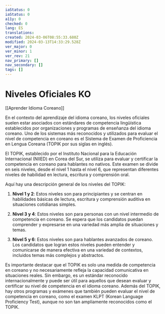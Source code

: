 ```yaml
---
iaStatus: 0
iaStatus: 0
a11y: 0
checked: 0
lang: ES
translations: 
created: 2024-03-06T08:55:33.680Z
modified: 2024-03-13T14:33:29.528Z
ver_major: 0
ver_minor: 1
ver_rev: 21
nav_primary: []
nav_secondary: []
tags: []
---
```

# Niveles Oficiales KO

[[Aprender Idioma Coreano]]

En el contexto del aprendizaje del idioma coreano, los niveles oficiales suelen estar asociados con estándares de competencia lingüística establecidos por organizaciones y programas de enseñanza del idioma coreano. Uno de los sistemas más reconocidos y utilizados para evaluar el nivel de competencia en coreano es el Sistema de Examen de Proficiencia en Lengua Coreana (TOPIK por sus siglas en inglés).

El TOPIK, establecido por el Instituto Nacional para la Educación Internacional (NIIED) en Corea del Sur, se utiliza para evaluar y certificar la competencia en coreano para hablantes no nativos. Este examen se divide en seis niveles, desde el nivel 1 hasta el nivel 6, que representan diferentes niveles de habilidad en lectura, escritura y comprensión oral.

Aquí hay una descripción general de los niveles del TOPIK:

1. **Nivel 1 y 2**: Estos niveles son para principiantes y se centran en habilidades básicas de lectura, escritura y comprensión auditiva en situaciones cotidianas simples.

2. **Nivel 3 y 4**: Estos niveles son para personas con un nivel intermedio de competencia en coreano. Se espera que los candidatos puedan comprender y expresarse en una variedad más amplia de situaciones y temas.

3. **Nivel 5 y 6**: Estos niveles son para hablantes avanzados de coreano. Los candidatos que logran estos niveles pueden entender y comunicarse de manera efectiva en una variedad de contextos, incluidos temas más complejos y abstractos.

Es importante destacar que el TOPIK es solo una medida de competencia en coreano y no necesariamente refleja la capacidad comunicativa en situaciones reales. Sin embargo, es un estándar reconocido internacionalmente y puede ser útil para aquellos que desean evaluar y certificar su nivel de competencia en el idioma coreano. Además del TOPIK, hay otros programas y exámenes que también pueden evaluar el nivel de competencia en coreano, como el examen KLPT (Korean Language Proficiency Test), aunque no son tan ampliamente reconocidos como el TOPIK.
